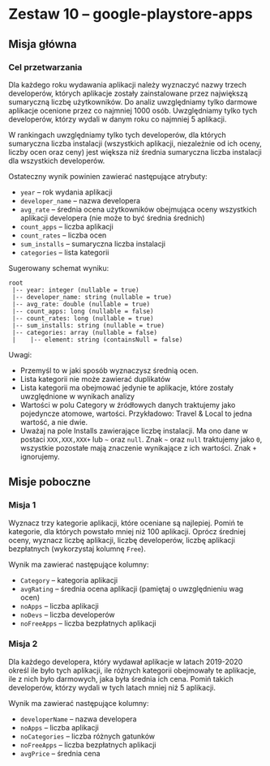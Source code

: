 # Zestaw 10 – google-playstore-apps

## Misja główna

### Cel przetwarzania

Dla każdego roku wydawania aplikacji należy wyznaczyć nazwy trzech developerów, których aplikacje zostały zainstalowane przez największą sumaryczną liczbę użytkowników. Do analiz uwzględniamy tylko darmowe aplikacje ocenione przez co najmniej 1000 osób. Uwzględniamy tylko tych developerów, którzy wydali w danym roku co najmniej 5 aplikacji.

W rankingach uwzględniamy tylko tych developerów, dla których sumaryczna liczba instalacji (wszystkich aplikacji, niezależnie od ich oceny, liczby ocen oraz ceny) jest większa niż średnia sumaryczna liczba instalacji dla wszystkich developerów. 

Ostateczny wynik powinien zawierać następujące atrybuty: 
- `year` – rok wydania aplikacji 
- `developer_name` – nazwa developera
- `avg_rate` – średnia ocena użytkowników obejmująca oceny wszystkich aplikacji developera (nie może to być średnia średnich)
- `count_apps` – liczba aplikacji 
- `count_rates` – liczba ocen  
- `sum_installs` – sumaryczna liczba instalacji 
- `categories` – lista kategorii 

Sugerowany schemat wyniku:
```
root
 |-- year: integer (nullable = true)
 |-- developer_name: string (nullable = true)
 |-- avg_rate: double (nullable = true)
 |-- count_apps: long (nullable = false)
 |-- count_rates: long (nullable = true)
 |-- sum_installs: string (nullable = true)
 |-- categories: array (nullable = false)
 |    |-- element: string (containsNull = false)
```

Uwagi:
- Przemyśl to w jaki sposób wyznaczysz średnią ocen.
- Lista kategorii nie może zawierać duplikatów 
- Lista kategorii ma obejmować jedynie te aplikacje, które zostały uwzględnione w wynikach analizy
- Wartości w polu Category w źródłowych danych traktujemy jako pojedyncze atomowe, wartości. Przykładowo: Travel & Local to jedna wartość, a nie dwie.  
- Uważaj na pole Installs  zawierające liczbę instalacji. Ma ono dane w postaci `XXX,XXX,XXX+` lub `~` oraz `null`. Znak `~` oraz `null` traktujemy jako `0`, wszystkie pozostałe mają znaczenie wynikające z ich wartości. Znak `+` ignorujemy. 
 
## Misje poboczne 

### Misja 1
Wyznacz trzy kategorie aplikacji, które oceniane są najlepiej. Pomiń te kategorie, dla których powstało mniej niż 100 aplikacji. Oprócz średniej oceny, wyznacz liczbę aplikacji, liczbę developerów, liczbę aplikacji bezpłatnych (wykorzystaj kolumnę `Free`). 

Wynik ma zawierać następujące kolumny:
- `Category` – kategoria aplikacji 
- `avgRating` – średnia ocena aplikacji (pamiętaj o uwzględnieniu wag ocen) 
- `noApps` – liczba aplikacji 
- `noDevs` – liczba developerów 
- `noFreeApps` – liczba bezpłatnych aplikacji 

### Misja 2
Dla każdego developera, który wydawał aplikacje w latach 2019-2020 określ ile było tych aplikacji, ile różnych kategorii obejmowały te aplikacje, ile z nich było darmowych, jaka była średnia ich cena. 
Pomiń takich developerów, którzy wydali w tych latach mniej niż 5 aplikacji. 

Wynik ma zawierać następujące kolumny:
- `developerName` – nazwa developera
- `noApps` – liczba aplikacji 
- `noCategories` – liczba różnych gatunków 
- `noFreeApps` – liczba bezpłatnych aplikacji 
- `avgPrice` – średnia cena 
 